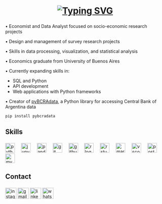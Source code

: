 <h1 align="center">
  <a href="https://github.com/morabdiego">
    <img src="https://readme-typing-svg.herokuapp.com?font=Montserrat&weight=700&size=50&pause=1000&color=FFFFFF&center=true&vCenter=true&random=false&width=600&lines=Diego+Mora" alt="Typing SVG" />
  </a>
</h1>

###

<p align="left">
• Economist and Data Analyst focused on socio-economic research projects

• Design and management of survey research projects

• Skills in data processing, visualization, and statistical analysis

• Economics graduate from University of Buenos Aires

• Currently expanding skills in:
  - SQL and Python
  - API development
  - Web applications with Python frameworks

• Creator of <a href="https://pypi.org/project/pybcradata/" target="_blank">pyBCRAdata</a>, a Python library for accessing Central Bank of Argentina data
</p>

```bash
pip install pybcradata
```

###

<h2 align="left">Skills</h2>


###

<div align="left">
  <a href="https://www.python.org/" target="_blank"><img src="https://cdn.jsdelivr.net/gh/devicons/devicon/icons/python/python-original.svg" height="30" alt="python logo"  /></a>
  <img width="12" />
  <a href="https://jupyter.org/" target="_blank"><img src="https://cdn.jsdelivr.net/gh/devicons/devicon/icons/jupyter/jupyter-original.svg" height="30" alt="jupyter logo"  /></a>
  <img width="12" />
  <a href="https://pandas.pydata.org/" target="_blank"><img src="https://cdn.jsdelivr.net/gh/devicons/devicon/icons/pandas/pandas-original.svg" height="30" alt="pandas logo"  /></a>
  <img width="12" />
  <a href="https://git-scm.com/" target="_blank"><img src="https://cdn.jsdelivr.net/gh/devicons/devicon/icons/git/git-original.svg" height="30" alt="git logo"  /></a>
  <img width="12" />
  <a href="https://github.com/" target="_blank"><img src="https://cdn.jsdelivr.net/gh/devicons/devicon/icons/github/github-original.svg" height="30" alt="github logo"  /></a>
  <img width="12" />
  <a href="https://www.r-project.org/" target="_blank"><img src="https://cdn.jsdelivr.net/gh/devicons/devicon/icons/r/r-original.svg" height="30" alt="r logo"  /></a>
  <img width="12" />
  <a href="https://www.rstudio.com/" target="_blank"><img src="https://cdn.jsdelivr.net/gh/devicons/devicon/icons/rstudio/rstudio-original.svg" height="30" alt="rstudio logo"  /></a>
  <img width="12" />
  <a href="https://www.markdownguide.org/" target="_blank"><img src="https://cdn.jsdelivr.net/gh/devicons/devicon/icons/markdown/markdown-original.svg" height="30" alt="markdown logo"  /></a>
  <img width="12" />
  <a href="https://code.visualstudio.com/" target="_blank"><img src="https://cdn.jsdelivr.net/gh/devicons/devicon/icons/vscode/vscode-original.svg" height="30" alt="vscode logo"  /></a>
  <img width="12" />
  <a href="https://www.postgresql.org/" target="_blank"><img src="https://cdn.jsdelivr.net/gh/devicons/devicon/icons/postgresql/postgresql-original.svg" height="30" alt="postgresql logo"  /></a>
  <img width="12" />
  <a href="https://www.mysql.com/" target="_blank"><img src="https://cdn.jsdelivr.net/gh/devicons/devicon/icons/mysql/mysql-original.svg" height="30" alt="mysql logo"  /></a>
</div>

###

<h2 align="left">Contact</h2>


###

<div align="left">
  <a href="https://instagram.com/morabdiego" target="_blank"><img src="https://img.shields.io/static/v1?message=Instagram&logo=instagram&label=&color=E4405F&logoColor=white&labelColor=&style=for-the-badge" height="35" alt="instagram logo"  /></a>
  <a href="mailto:morabdiego@gmail.com" target="_blank"><img src="https://img.shields.io/static/v1?message=Gmail&logo=gmail&label=&color=D14836&logoColor=white&labelColor=&style=for-the-badge" height="35" alt="gmail logo"  /></a>
  <a href="https://linkedin.com/in/morabdiego" target="_blank"><img src="https://img.shields.io/static/v1?message=LinkedIn&logo=linkedin&label=&color=0077B5&logoColor=white&labelColor=&style=for-the-badge" height="35" alt="linkedin logo"  /></a>
  <a href="https://wa.me/5491122504637" target="_blank"><img src="https://camo.githubusercontent.com/0ee66c3a88fcdfaad7c6fb00fc9d7be6af4feeac326d1a138de0da372c6b07d3/68747470733a2f2f696d672e736869656c64732e696f2f7374617469632f76313f6d6573736167653d5768617473617070266c6f676f3d7768617473617070266c6162656c3d26636f6c6f723d323544333636266c6f676f436f6c6f723d7768697465266c6162656c436f6c6f723d267374796c653d666f722d7468652d6261646765" height="35" alt="whatsapp logo"  /></a>
</div>

###
